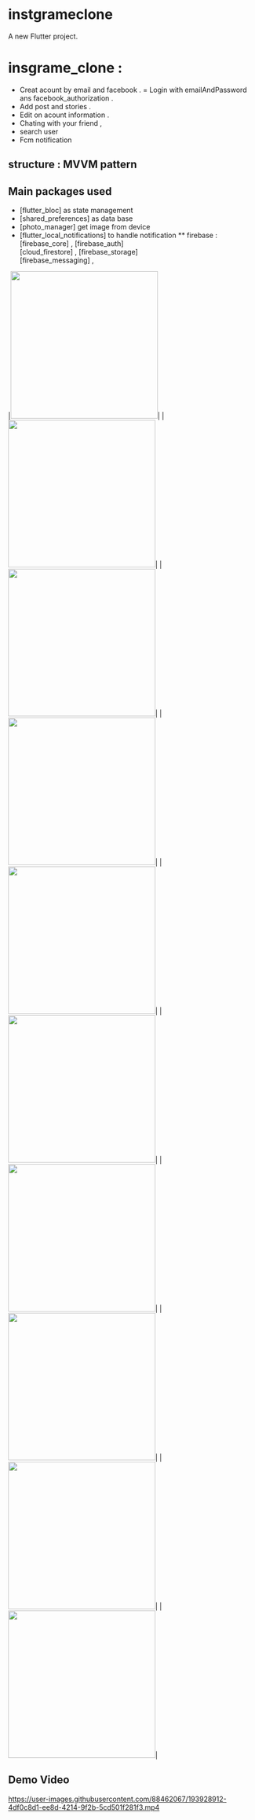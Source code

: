 # instgrameclone

A new Flutter project.

# insgrame_clone : 
- Creat acount by email and facebook .
= Login with emailAndPassword ans facebook_authorization .
- Add post and stories .
- Edit on acount information .
- Chating with your friend ,
- search user 
- Fcm notification 


## structure : MVVM pattern 

## Main packages used
- [flutter_bloc] as state management
- [shared_preferences] as data base
- [photo_manager] get image from device
- [flutter_local_notifications] to handle notification 
** firebase : 
[firebase_core] , [firebase_auth]  
[cloud_firestore] , [firebase_storage]  
[firebase_messaging] ,  

|<img src="https://user-images.githubusercontent.com/88462067/235250874-e89fba06-4273-4ccd-9b07-81e0d119f6be.jpg" width="300">|
|<img src="https://user-images.githubusercontent.com/88462067/235250953-9962b818-ff48-4431-91da-11c4e319300e.jpg" width="300">|
|<img src="https://user-images.githubusercontent.com/88462067/235250210-de7c7604-a606-4bc4-84fa-aee70aa062a1.jpg" width="300">|
|<img src="https://user-images.githubusercontent.com/88462067/235250484-0058e209-a813-4259-a974-ece58d22dd70.jpg" width="300">|
|<img src="https://user-images.githubusercontent.com/88462067/235251389-d86d4ca0-6b04-4e91-a130-0b9524b08dda.jpg" width="300">|
|<img src="https://user-images.githubusercontent.com/88462067/235251397-b49e54e8-b83b-4690-904e-245ce8de9dfc.jpg" width="300">|
|<img src="https://user-images.githubusercontent.com/88462067/235251129-8de50814-f0a1-46af-92e1-4f87dd1b7f19.jpg" width="300">|
|<img src="https://user-images.githubusercontent.com/88462067/235251137-39d3ebc3-ee72-4b46-b6fe-1c6624becda9.jpg" width="300">|
|<img src="https://user-images.githubusercontent.com/88462067/235251150-2d5a0716-bde2-408a-afd6-45a0cd5bb7c4.jpg" width="300">|
|<img src="https://user-images.githubusercontent.com/88462067/235251793-4b2d7ac4-9bf4-41c1-96fc-9318b46bf1b9.jpg" width="300">|


## Demo Video
https://user-images.githubusercontent.com/88462067/193928912-4df0c8d1-ee8d-4214-9f2b-5cd501f281f3.mp4
